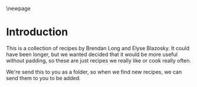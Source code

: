 \newpage

# Introduction

This is a collection of recipes by Brendan Long and Elyse Blazosky. It could
have been longer, but we wanted decided that it would be more useful without
padding, so these are just recipes we really like or cook really often.

We're send this to you as a folder, so when we find new recipes, we can send
them to you to be added.
